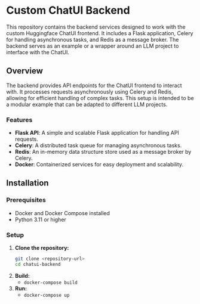 # Custom ChatUI Backend

This repository contains the backend services designed to work with the custom Huggingface ChatUI frontend. It includes a Flask application, Celery for handling asynchronous tasks, and Redis as a message broker. The backend serves as an example or a wrapper around an LLM project to interface with the ChatUI.

## Overview

The backend provides API endpoints for the ChatUI frontend to interact with. It processes requests asynchronously using Celery and Redis, allowing for efficient handling of complex tasks. This setup is intended to be a modular example that can be adapted to different LLM projects.

### Features

- **Flask API**: A simple and scalable Flask application for handling API requests.
- **Celery**: A distributed task queue for managing asynchronous tasks.
- **Redis**: An in-memory data structure store used as a message broker by Celery.
- **Docker**: Containerized services for easy deployment and scalability.

## Installation

### Prerequisites

- Docker and Docker Compose installed
- Python 3.11 or higher

### Setup

1. **Clone the repository:**
   ```bash
   git clone <repository-url>
   cd chatui-backend
2. **Build:**
    * ``` docker-compose build ```
3. **Run:**
    * ``` docker-compose up ```
